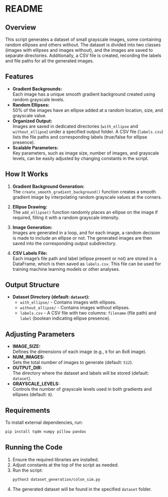 # README

## Overview

This script generates a dataset of small grayscale images, some containing random ellipses and others without. The dataset is divided into two classes (images with ellipses and images without), and the images are saved to separate directories. Additionally, a CSV file is created, recording the labels and file paths for all the generated images.

## Features

- **Gradient Backgrounds:**  
  Each image has a unique smooth gradient background created using random grayscale levels.  
- **Random Ellipses:**  
  50% of the images have an ellipse added at a random location, size, and grayscale value.  
- **Organized Output:**  
  Images are saved in dedicated directories (`with_ellipse` and `without_ellipse`) under a specified output folder. A CSV file (`labels.csv`) lists the file paths and corresponding labels (true/false for ellipse presence).  
- **Scalable Parameters:**  
  Key parameters, such as image size, number of images, and grayscale levels, can be easily adjusted by changing constants in the script.  

## How It Works

1. **Gradient Background Generation:**  
   The `create_smooth_gradient_background()` function creates a smooth gradient image by interpolating random grayscale values at the corners.  
   
2. **Ellipse Drawing:**  
   The `add_ellipse()` function randomly places an ellipse on the image if required, filling it with a random grayscale intensity.  

3. **Image Generation:**  
   Images are generated in a loop, and for each image, a random decision is made to include an ellipse or not. The generated images are then saved into the corresponding output subdirectory.

4. **CSV Labels File:**  
   Each image’s file path and label (ellipse present or not) are stored in a DataFrame, which is then saved as `labels.csv`. This file can be used for training machine learning models or other analyses.

## Output Structure

- **Dataset Directory (default: `dataset`):**  
  - `with_ellipse/` - Contains images with ellipses.  
  - `without_ellipse/` - Contains images without ellipses.  
  - `labels.csv` - A CSV file with two columns: `filename` (file path) and `label` (boolean indicating ellipse presence).  

## Adjusting Parameters

- **IMAGE_SIZE:**  
  Defines the dimensions of each image (e.g., `8` for an 8x8 image).  
- **NUM_IMAGES:**  
  Sets the total number of images to generate (default: `512`).  
- **OUTPUT_DIR:**  
  The directory where the dataset and labels will be stored (default: `dataset`).  
- **GRAYSCALE_LEVELS:**  
  Controls the number of grayscale levels used in both gradients and ellipses (default: `8`).  

## Requirements

To install external dependencies, run:  
```bash
pip install tqdm numpy pillow pandas
```

## Running the Code

1. Ensure the required libraries are installed.  
2. Adjust constants at the top of the script as needed.  
3. Run the script:  
   ```bash
   python3 dataset_generation/colon_sim.py 
   ```
4. The generated dataset will be found in the specified `dataset` folder.